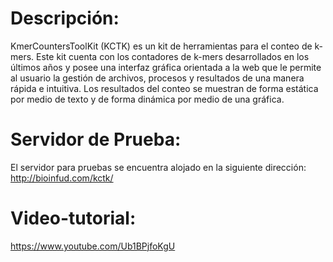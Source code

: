 <h1>Descripción:</h1>
KmerCountersToolKit (KCTK) es un kit de herramientas para el conteo de k-mers. Este kit cuenta con los contadores de k-mers desarrollados en los últimos años y posee una interfaz gráfica orientada a la web que le permite al usuario la gestión de archivos, procesos y resultados de una manera rápida e intuitiva. Los resultados del conteo se muestran de forma estática por medio de texto y de forma dinámica por medio de una gráfica.

<h1>Servidor de Prueba:</h1>
El servidor para pruebas se encuentra alojado en la siguiente dirección: <a href="http://bioinfud.com/kctk/">http://bioinfud.com/kctk/</a>

<h1>Video-tutorial:</h1>
<a href=" https://youtu.be/Ub1BPjfoKgU">https://www.youtube.com/Ub1BPjfoKgU</a>
